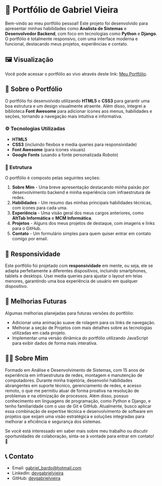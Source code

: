 # 📂 Portfólio de Gabriel Vieira

Bem-vindo ao meu portfólio pessoal! Este projeto foi desenvolvido para apresentar minhas habilidades como **Analista de Sistemas** e **Desenvolvedor Backend**, com foco em tecnologias como **Python** e **Django**. O portfólio é totalmente responsivo, com uma interface moderna e funcional, destacando meus projetos, experiências e contato.

## 🖼️ Visualização

Você pode acessar o portfólio ao vivo através deste link: [Meu Portfólio](https://devgabrielvieira.github.io/).

## 📜 Sobre o Portfólio

O portfólio foi desenvolvido utilizando **HTML5** e **CSS3** para garantir uma boa estrutura e um design visualmente atraente. Além disso, integrei a biblioteca **Font Awesome** para adicionar ícones aos menus, habilidades e seções, tornando a navegação mais intuitiva e informativa.

### ⚙️ Tecnologias Utilizadas

- **HTML5**
- **CSS3** (incluindo flexbox e media queries para responsividade)
- **Font Awesome** (para ícones visuais)
- **Google Fonts** (usando a fonte personalizada *Roboto*)
  
### 📐 Estrutura

O portfólio é composto pelas seguintes seções:

1. **Sobre Mim** - Uma breve apresentação destacando minha paixão por desenvolvimento backend e minha experiência com infraestrutura de redes.
2. **Habilidades** - Um resumo das minhas principais habilidades técnicas, com ícones para cada uma.
3. **Experiência** - Uma visão geral dos meus cargos anteriores, como **AltTab Informática** e **MCM Informática**.
4. **Projetos** - Alguns dos meus projetos de destaque, com imagens e links para o GitHub.
5. **Contato** - Um formulário simples para quem quiser entrar em contato comigo por email.

## 📱 Responsividade

Este portfólio foi projetado com **responsividade** em mente, ou seja, ele se adapta perfeitamente a diferentes dispositivos, incluindo smartphones, tablets e desktops. Usei media queries para ajustar o layout em telas menores, garantindo uma boa experiência de usuário em qualquer dispositivo.

## 🔧 Melhorias Futuras

Algumas melhorias planejadas para futuras versões do portfólio:

- Adicionar uma animação suave de rolagem para os links de navegação.
- Melhorar a seção de Projetos com mais detalhes sobre as tecnologias utilizadas em cada projeto.
- Implementar uma versão dinâmica do portfólio utilizando JavaScript para exibir dados de forma mais interativa.

## 👨‍💻 Sobre Mim

Formado em Análise e Desenvolvimento de Sistemas, com 15 anos de experiência em infraestrutura de redes, montagem e manutenção de computadores. Durante minha trajetória, desenvolvi habilidades abrangentes em suporte técnico, gerenciamento de redes, e acesso remoto, o que me permitiu atuar de forma proativa na resolução de problemas e na otimização de processos. Além disso, possuo conhecimento em linguagens de programação, como Python e Django, e tenho familiaridade com o uso de Git e GitHub. Atualmente, busco aplicar essa combinação de expertise técnica e desenvolvimento de software em projetos que exijam uma visão estratégica e soluções integradas para melhorar a eficiência e segurança dos sistemas.

Se você está interessado em saber mais sobre meu trabalho ou discutir oportunidades de colaboração, sinta-se à vontade para entrar em contato! 💬

## 📞 Contato

- Email: gabriel_bardo@hotmail.com
- LinkedIn: [devgabrielvieira](https://www.linkedin.com/in/devgabrielvieira/)
 - GitHub: [devgabrielvieira](https://github.com/devgabrielvieira)
